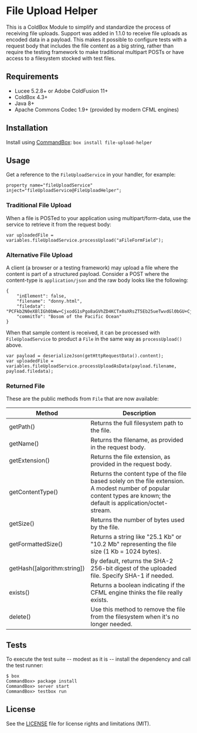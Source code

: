 # File Upload Helper

This is a ColdBox Module to simplify and standardize the process of receiving file uploads.
Support was added in 1.1.0 to receive file uploads as encoded data in a payload. This makes it possible to configure tests with a request body that includes the file content as a big string, rather than require the testing framework to make traditional multipart POSTs or have access to a filesystem stocked with test files.

## Requirements

- Lucee 5.2.8+ or Adobe ColdFusion 11+
- ColdBox 4.3+
- Java 8+
- Apache Commons Codec 1.9+ (provided by modern CFML engines)

## Installation

Install using [CommandBox](https://www.ortussolutions.com/products/commandbox):
`box install file-upload-helper`

## Usage

Get a reference to the `FileUploadService` in your handler, for example:
```
property name="fileUploadService" inject="fileUploadService@FileUploadHelper";
```

### Traditional File Upload
When a file is POSTed to your application using multipart/form-data, use the service to retrieve it from the request body:
```
var uploadedFile = variables.fileUploadService.processUpload("aFileFormField");
```

### Alternative File Upload
A client (a browser or a testing framework) may upload a file where the content is part of a structured payload. Consider a POST where the content-type is `application/json` and the raw body looks like the following:
```
{
	"inElement": false,
	"filename": "donny.html",
	"filedata": "PCFkb2N0eXBlIGh0bWw+CjxodG1sPgo8aGVhZD4KCTx0aXRsZT5Eb25ueTwvdGl0bGU+CjwvaGVhZD4KPGJvZHk+Cgk8aDE+RG9ubnk8L2gxPgoJPHA+RG9ubnkgd2FzIGEgZ29vZCBib3dsZXIsIGFuZCBhIGdvb2QgbWFuLiBIZSB3YXMgb25lIG9mIHVzLjwvcD4KPC9ib2R5Pgo8L2h0bWw+Cgo=",
	"commitTo": "Bosom of the Pacific Ocean"
}
```

When that sample content is received, it can be processed with `FileUploadService` to product a `File` in the same way as `processUpload()` above.
```
var payload = deserializeJson(getHttpRequestData().content);
var uploadedFile = variables.fileUploadService.processUploadAsData(payload.filename, payload.filedata);
```

### Returned File

These are the public methods from `File` that are now available:

| Method | Description |
|--------|-------------|
| getPath() | Returns the full filesystem path to the file. |
| getName() | Returns the filename, as provided in the request body. |
| getExtension() | Returns the file extension, as provided in the request body. |
| getContentType() | Returns the content type of the file based solely on the file extension. A modest number of popular content types are known; the default is application/octet-stream. |
| getSize() | Returns the number of bytes used by the file. |
| getFormattedSize() | Returns a string like "25.1 Kb" or "10.2 Mb" representing the file size (1 Kb = 1024 bytes). |
| getHash([algorithm:string]) | By default, returns the SHA-2 256-bit digest of the uploaded file. Specify SHA-1 if needed. |
| exists() | Returns a boolean indicating if the CFML engine thinks the file really exists. |
| delete() | Use this method to remove the file from the filesystem when it's no longer needed. |


## Tests

To execute the test suite -- modest as it is -- install the dependency and call the test runner:
```
$ box
CommandBox> package install
CommandBox> server start
CommandBox> testbox run
```

## License

See the [LICENSE](LICENSE.txt) file for license rights and limitations (MIT).
